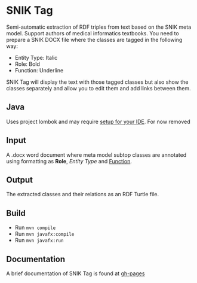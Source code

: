 # SNIK Tag

Semi-automatic extraction of RDF triples from text based on the SNIK meta model.
Support authors of medical informatics textbooks.
You need to prepare a SNIK DOCX file where the classes are tagged in the following way:

 * Entity Type: Italic
 * Role: Bold
 * Function: Underline

SNIK Tag will display the text with those tagged classes but also show the classes separately and allow you to edit them and add links between them.

## Java
Uses project lombok and may require [setup for your IDE](https://projectlombok.org/setup/overview). For now removed

## Input
A .docx word document where meta model subtop classes are annotated using formatting as **Role**, *Entity Type* and <u>Function</u>.

## Output
The extracted classes and their relations as an RDF Turtle file.

## Build
* Run  `mvn compile`
* Run  `mvn javafx:compile`
* Run  `mvn javafx:run`

## Documentation
A brief documentation of SNIK Tag is found at [gh-pages](https://imise.github.io/snik-tag/#/Dokumentation)
